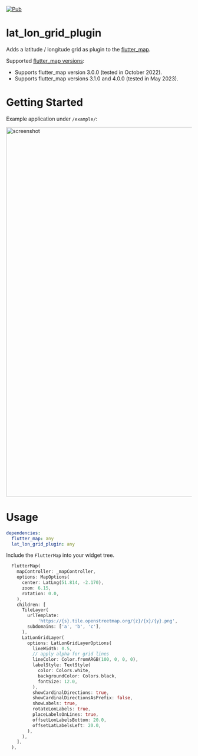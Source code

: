 [![Pub](https://img.shields.io/pub/v/lat_lon_grid_plugin.svg)](https://pub.dev/packages/lat_lon_grid_plugin)

# lat_lon_grid_plugin

Adds a latitude / longitude grid as plugin to the [flutter_map](https://github.com/johnpryan/flutter_map/).

Supported [flutter_map versions](https://github.com/fleaflet/flutter_map/releases):
* Supports flutter_map version 3.0.0 (tested in October 2022).
* Supports flutter_map versions 3.1.0 and 4.0.0 (tested in May 2023).

# Getting Started

Example application under `/example/`:

<img src="./lat_lon_grid_plugin_example.png" alt="screenshot" height="1000"/>

# Usage

```yaml
dependencies:
  flutter_map: any
  lat_lon_grid_plugin: any
```

Include the `FlutterMap` into your widget tree.

```dart
  FlutterMap(
    mapController: _mapController,
    options: MapOptions(
      center: LatLng(51.814, -2.170),
      zoom: 6.15,
      rotation: 0.0,
    ),
    children: [
      TileLayer(
        urlTemplate:
            'https://{s}.tile.openstreetmap.org/{z}/{x}/{y}.png',
        subdomains: ['a', 'b', 'c'],
      ),
      LatLonGridLayer(
        options: LatLonGridLayerOptions(
          lineWidth: 0.5,
          // apply alpha for grid lines
          lineColor: Color.fromARGB(100, 0, 0, 0),
          labelStyle: TextStyle(
            color: Colors.white,
            backgroundColor: Colors.black,
            fontSize: 12.0,
          ),
          showCardinalDirections: true,
          showCardinalDirectionsAsPrefix: false,
          showLabels: true,
          rotateLonLabels: true,
          placeLabelsOnLines: true,
          offsetLonLabelsBottom: 20.0,
          offsetLatLabelsLeft: 20.0,
        ),
      ),
    ],
  ),
```
